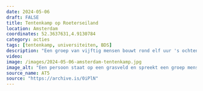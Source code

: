 ```yaml
---
date: 2024-05-06
draft: FALSE
title: Tentenkamp op Roeterseiland
location: Amsterdam
coordinates: 52.3637631,4.9130784
category: acties
tags: [tentenkamp, universiteiten, BDS]
description: "Een groep van vijftig mensen bouwt rond elf uur 's ochtends een tentenkamp op een grasveldje in het midden van de Roeterseiland Campus van de Universiteit van Amsterdam. Gedurende de dag blijven mensen toestromen en nieuwe tenten opzetten."
video: 
image: /images/2024-05-06-amsterdam-tentenkamp.jpg
image_alt: "Een persoon staat op een grasveld en spreekt een groep mensen toe. Ze houden een megafoon voor hun gezicht en dragen een keffiyeh en een Palestijnse vlag als cape. Op de achtergrond zitten andere mensen op het gras, sommigen voor tenten. Op een spandoek op de grond voor de spreker staat 'SAMEN STOPPEN WE NEDER[LANDSE] MEDEPLICHTIGHEID IN GEN[OCIDE]'."
source_name: AT5
source: "https://archive.is/0iPlN"
---
```

